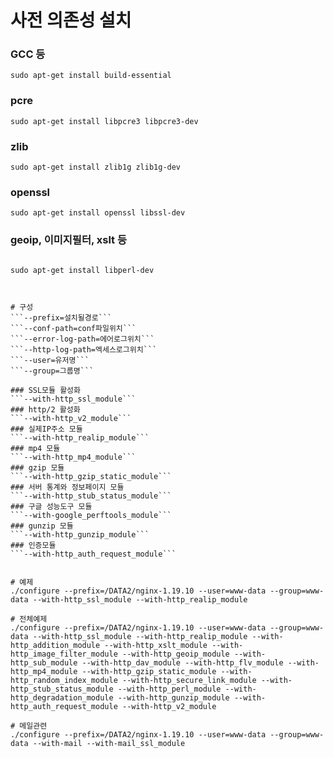 

# 사전 의존성 설치 
### GCC 등
```sudo apt-get install build-essential```

### pcre
```sudo apt-get install libpcre3 libpcre3-dev```

### zlib
```sudo apt-get install zlib1g zlib1g-dev```

### openssl
```sudo apt-get install openssl libssl-dev```

### geoip, 이미지필터, xslt 등
```sudo apt-get install libgeoip-dev libgd-dev libxslt-dev libxml2

sudo apt-get install libperl-dev



# 구성
```--prefix=설치될경로```
```--conf-path=conf파일위치```
```--error-log-path=에어로그위치```
```--http-log-path=엑세스로그위치```
```--user=유저명```
```--group=그룹명```

### SSL모듈 활성화
```--with-http_ssl_module```
### http/2 활성화
```--with-http_v2_module```
### 실제IP주소 모듈
```--with-http_realip_module```
### mp4 모듈
```--with-http_mp4_module```
### gzip 모듈
```--with-http_gzip_static_module```
### 서버 통계와 정보페이지 모듈
```--with-http_stub_status_module```
### 구글 성능도구 모듈
```--with-google_perftools_module```
### gunzip 모듈
```--with-http_gunzip_module```
### 인증모듈
```--with-http_auth_request_module```


# 예제
./configure --prefix=/DATA2/nginx-1.19.10 --user=www-data --group=www-data --with-http_ssl_module --with-http_realip_module

# 전체예제
./configure --prefix=/DATA2/nginx-1.19.10 --user=www-data --group=www-data --with-http_ssl_module --with-http_realip_module --with-http_addition_module --with-http_xslt_module --with-http_image_filter_module --with-http_geoip_module --with-http_sub_module --with-http_dav_module --with-http_flv_module --with-http_mp4_module --with-http_gzip_static_module --with-http_random_index_module --with-http_secure_link_module --with-http_stub_status_module --with-http_perl_module --with-http_degradation_module --with-http_gunzip_module --with-http_auth_request_module --with-http_v2_module

# 메일관련
./configure --prefix=/DATA2/nginx-1.19.10 --user=www-data --group=www-data --with-mail --with-mail_ssl_module